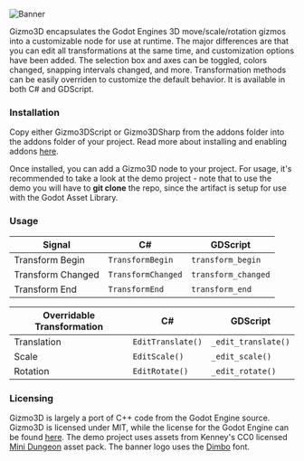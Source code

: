 ![Banner](https://i.imgur.com/qyWHmxW.png)

Gizmo3D encapsulates the Godot Engines 3D move/scale/rotation gizmos into a customizable node for use at runtime. The major differences are that you can edit all transformations at the same time, and customization options have been added. The selection box and axes can be toggled, colors changed, snapping intervals changed, and more. Transformation methods can be easily overriden to customize the default behavior. It is available in both C# and GDScript.

### Installation
Copy either Gizmo3DScript or Gizmo3DSharp from the addons folder into the addons folder of your project. Read more about installing and enabling addons [here](https://docs.godotengine.org/en/stable/tutorials/plugins/editor/installing_plugins.html). 

Once installed, you can add a Gizmo3D node to your project. For usage, it's recommended to take a look at the demo project - note that to use the demo you will have to **git clone** the repo, since the artifact is setup for use with the Godot Asset Library.

### Usage

| Signal                     | C#                 | GDScript            |
|----------------------------|--------------------|---------------------|
| Transform Begin            | `TransformBegin`   | `transform_begin`   |
| Transform Changed          | `TransformChanged` | `transform_changed` |
| Transform End              | `TransformEnd`     | `transform_end`     |

| Overridable Transformation | C#                | GDScript             |
|----------------------------|-------------------|----------------------|
| Translation                | `EditTranslate()` | `_edit_translate()`  |
| Scale                      | `EditScale()`     | `_edit_scale()`      |
| Rotation                   | `EditRotate()`    | `_edit_rotate()`     |

### Licensing
Gizmo3D is largely a port of C++ code from the Godot Engine source. Gizmo3D is licensed under MIT, while the license for the Godot Engine can be found [here](https://godotengine.org/license/). The demo project uses assets from Kenney's CC0 licensed [Mini Dungeon](https://kenney.nl/assets/mini-dungeon) asset pack. The banner logo uses the [Dimbo](https://www.dafont.com/dimbo.font) font.
